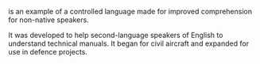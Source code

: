 is an example of a controlled language made for improved comprehension for non-native speakers. 

It was developed to help second-language speakers of English to understand technical manuals. It began for civil aircraft and expanded for use in defence projects. 